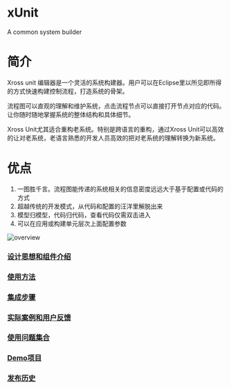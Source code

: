 xUnit
=====

A common system builder

# 简介
Xross unit 编辑器是一个灵活的系统构建器。用户可以在Eclipse里以所见即所得的方式快速构建控制流程，打造系统的骨架。

流程图可以直观的理解和维护系统，点击流程节点可以直接打开节点对应的代码。让你随时随地掌握系统的整体结构和具体细节。

Xross Unit尤其适合重构老系统。特别是跨语言的重构，通过Xross Unit可以高效的让对老系统，老语言熟悉的开发人员高效的把对老系统的理解转换为新系统。

# 优点
1. 一图胜千言。流程图能传递的系统相关的信息密度远远大于基于配置或代码的方式
1. 超越传统的开发模式，从代码和配置的汪洋里解脱出来
1. 模型归模型，代码归代码，查看代码仅需双击进入
1. 可以在应用或构建单元层次上面配置参数

![overview](https://github.com/hejiehui/xUnit/blob/master/doc/overview.png) 

### [设计思想和组件介绍](https://github.com/hejiehui/xUnit/wiki/Design)

### [使用方法](https://github.com/hejiehui/xUnit/wiki/Editor-Usage)

### [集成步骤](https://github.com/hejiehui/xUnit/wiki/Integration-Guide)

### [实际案例和用户反馈](https://github.com/hejiehui/xUnit/wiki/Application-and-Feedback)

### [使用问题集合](https://github.com/hejiehui/xUnit/wiki/Guideline)

### [Demo项目](https://github.com/hejiehui/xUnit/tree/master/com.xrosstools.xunit.sample)

### [发布历史](https://github.com/hejiehui/xUnit/wiki/Release-Notes)
